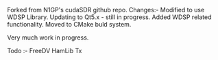 Forked from N1GP's cudaSDR github repo.
Changes:-
Modified to use WDSP Library.
Updating to Qt5.x - still in progress.
Added WDSP related functionality.
Moved to CMake buld system.

Very much work in progress.



Todo :-
FreeDV 
HamLib
Tx





